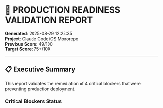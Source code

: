 # 🚀 PRODUCTION READINESS VALIDATION REPORT

**Generated**: 2025-08-29 12:23:35  
**Project**: Claude Code iOS Monorepo  
**Previous Score**: 49/100  
**Target Score**: 75+/100  

---

## 📋 Executive Summary

This report validates the remediation of 4 critical blockers that were preventing production deployment.

### Critical Blockers Status
